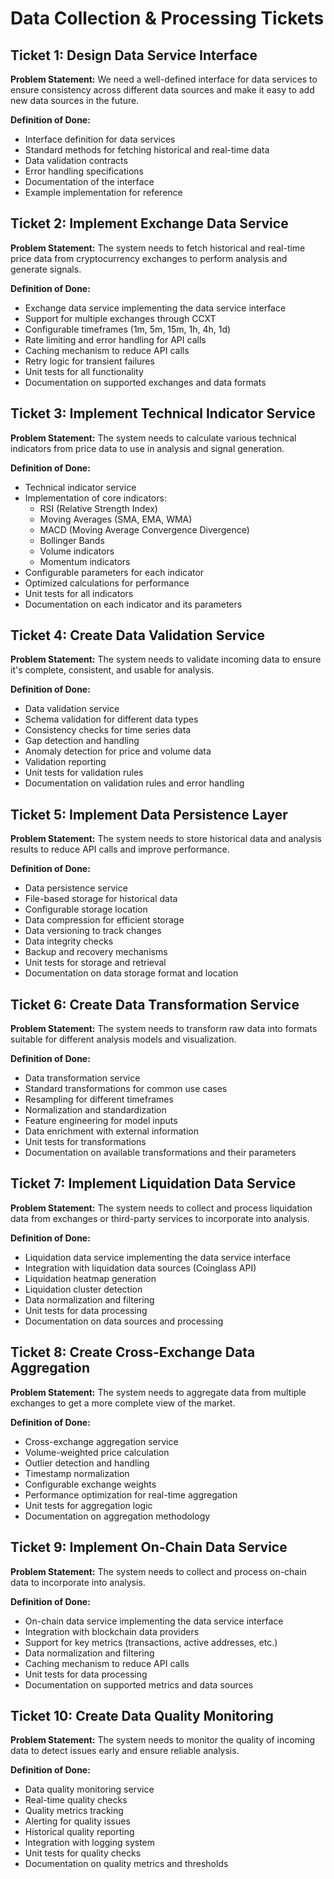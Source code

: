 # Data Collection & Processing Tickets

## Ticket 1: Design Data Service Interface

**Problem Statement:**
We need a well-defined interface for data services to ensure consistency across different data sources and make it easy to add new data sources in the future.

**Definition of Done:**
- Interface definition for data services
- Standard methods for fetching historical and real-time data
- Data validation contracts
- Error handling specifications
- Documentation of the interface
- Example implementation for reference

## Ticket 2: Implement Exchange Data Service

**Problem Statement:**
The system needs to fetch historical and real-time price data from cryptocurrency exchanges to perform analysis and generate signals.

**Definition of Done:**
- Exchange data service implementing the data service interface
- Support for multiple exchanges through CCXT
- Configurable timeframes (1m, 5m, 15m, 1h, 4h, 1d)
- Rate limiting and error handling for API calls
- Caching mechanism to reduce API calls
- Retry logic for transient failures
- Unit tests for all functionality
- Documentation on supported exchanges and data formats

## Ticket 3: Implement Technical Indicator Service

**Problem Statement:**
The system needs to calculate various technical indicators from price data to use in analysis and signal generation.

**Definition of Done:**
- Technical indicator service
- Implementation of core indicators:
  - RSI (Relative Strength Index)
  - Moving Averages (SMA, EMA, WMA)
  - MACD (Moving Average Convergence Divergence)
  - Bollinger Bands
  - Volume indicators
  - Momentum indicators
- Configurable parameters for each indicator
- Optimized calculations for performance
- Unit tests for all indicators
- Documentation on each indicator and its parameters

## Ticket 4: Create Data Validation Service

**Problem Statement:**
The system needs to validate incoming data to ensure it's complete, consistent, and usable for analysis.

**Definition of Done:**
- Data validation service
- Schema validation for different data types
- Consistency checks for time series data
- Gap detection and handling
- Anomaly detection for price and volume data
- Validation reporting
- Unit tests for validation rules
- Documentation on validation rules and error handling

## Ticket 5: Implement Data Persistence Layer

**Problem Statement:**
The system needs to store historical data and analysis results to reduce API calls and improve performance.

**Definition of Done:**
- Data persistence service
- File-based storage for historical data
- Configurable storage location
- Data compression for efficient storage
- Data versioning to track changes
- Data integrity checks
- Backup and recovery mechanisms
- Unit tests for storage and retrieval
- Documentation on data storage format and location

## Ticket 6: Create Data Transformation Service

**Problem Statement:**
The system needs to transform raw data into formats suitable for different analysis models and visualization.

**Definition of Done:**
- Data transformation service
- Standard transformations for common use cases
- Resampling for different timeframes
- Normalization and standardization
- Feature engineering for model inputs
- Data enrichment with external information
- Unit tests for transformations
- Documentation on available transformations and their parameters

## Ticket 7: Implement Liquidation Data Service

**Problem Statement:**
The system needs to collect and process liquidation data from exchanges or third-party services to incorporate into analysis.

**Definition of Done:**
- Liquidation data service implementing the data service interface
- Integration with liquidation data sources (Coinglass API)
- Liquidation heatmap generation
- Liquidation cluster detection
- Data normalization and filtering
- Unit tests for data processing
- Documentation on data sources and processing

## Ticket 8: Create Cross-Exchange Data Aggregation

**Problem Statement:**
The system needs to aggregate data from multiple exchanges to get a more complete view of the market.

**Definition of Done:**
- Cross-exchange aggregation service
- Volume-weighted price calculation
- Outlier detection and handling
- Timestamp normalization
- Configurable exchange weights
- Performance optimization for real-time aggregation
- Unit tests for aggregation logic
- Documentation on aggregation methodology

## Ticket 9: Implement On-Chain Data Service

**Problem Statement:**
The system needs to collect and process on-chain data to incorporate into analysis.

**Definition of Done:**
- On-chain data service implementing the data service interface
- Integration with blockchain data providers
- Support for key metrics (transactions, active addresses, etc.)
- Data normalization and filtering
- Caching mechanism to reduce API calls
- Unit tests for data processing
- Documentation on supported metrics and data sources

## Ticket 10: Create Data Quality Monitoring

**Problem Statement:**
The system needs to monitor the quality of incoming data to detect issues early and ensure reliable analysis.

**Definition of Done:**
- Data quality monitoring service
- Real-time quality checks
- Quality metrics tracking
- Alerting for quality issues
- Historical quality reporting
- Integration with logging system
- Unit tests for quality checks
- Documentation on quality metrics and thresholds
